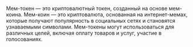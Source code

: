 Мем-токен — это криптовалютный токен, созданный на основе мем-коина.
Мем-коин — это криптовалюта, основанная на интернет-мемах, которые получают популярность в социальных сетях и становятся узнаваемыми символами.
Мем-токены могут использоваться для различных целей, включая оплату товаров и услуг, участие в голосованиях.
